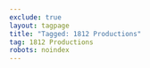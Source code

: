 ```yaml
---
exclude: true
layout: tagpage
title: "Tagged: 1812 Productions"
tag: 1812 Productions
robots: noindex
---
```

